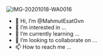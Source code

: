 ![IMG-20201018-WA0016](https://github.com/MahmutEsatGvn/MahmutEsatGvn/assets/137105295/ad1efeb3-8d71-4b64-8523-7271751d3018)
- 👋 Hi, I’m @MahmutEsatGvn
- 👀 I’m interested in ...
- 🌱 I’m currently learning ...
- 💞️ I’m looking to collaborate on ...
- 📫 How to reach me ...

<!---
MahmutEsatGvn/MahmutEsatGvn is a ✨ special ✨ repository because its `README.md` (this file) appears on your GitHub profile.
You can click the Preview link to take a look at your changes.
--->
